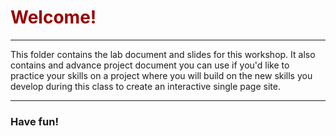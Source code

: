 <!DOCTYPE html>
<html>
<head>
  <link href="https://fonts.googleapis.com/css?family=Rock+Salt" rel="stylesheet">
   
</head>
<body>
    <style>
    h1 {
      color: #990000;
      font-style:'Rock Salt';
      }
      
    hr {
      color: #990000;
    }
  </style> 
  <h1>Welcome!</h1>
  <hr/>

  This folder contains the lab document and slides for this workshop. It also contains and advance project document you can use if you'd like to practice your skills on a project where you will build on the new skills you develop during this class to create an interactive single page site.
  <hr/>
  <h3>Have fun!</h3>
</body>
</html>
